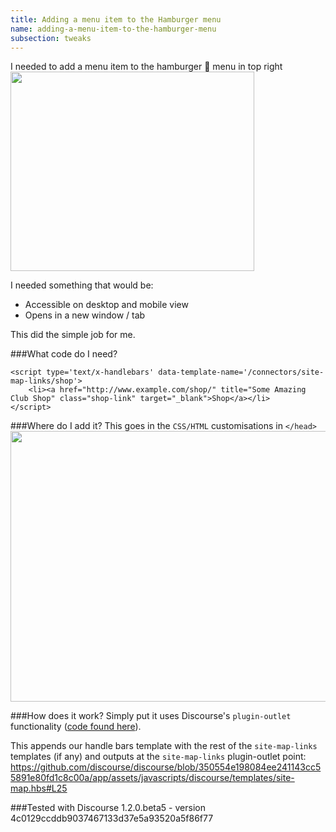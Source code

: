 ```yaml
---
title: Adding a menu item to the Hamburger menu
name: adding-a-menu-item-to-the-hamburger-menu
subsection: tweaks
---
```


I needed to add a menu item to the hamburger :hamburger: menu in top right
<img src="/uploads/default/38200/cae43a8d33aef8ea.png" width="390" height="319">

I needed something that would be:

- Accessible on desktop and mobile view
- Opens in a new window / tab

This did the simple job for me.

###What code do I need?

    <script type='text/x-handlebars' data-template-name='/connectors/site-map-links/shop'>
        <li><a href="http://www.example.com/shop/" title="Some Amazing Club Shop" class="shop-link" target="_blank">Shop</a></li>
    </script>



###Where do I add it?
This goes in the `CSS/HTML` customisations in `</head>`
<img src="/uploads/default/38205/521c5a68ef31fbc6.png" width="690" height="433">

###How does it work?
Simply put it uses Discourse's `plugin-outlet` functionality ([code found here][1]).

This appends our handle bars template with the rest of the `site-map-links` templates (if any) and outputs at the `site-map-links` plugin-outlet point:
https://github.com/discourse/discourse/blob/350554e198084ee241143cc55891e80fd1c8c00a/app/assets/javascripts/discourse/templates/site-map.hbs#L25


###Tested with
Discourse 1.2.0.beta5 - version 4c0129ccddb9037467133d37e5a93520a5f86f77


  [1]: https://github.com/discourse/discourse/blob/master/app/assets/javascripts/discourse/helpers/plugin-outlet.js.es6
